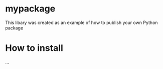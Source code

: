 # mypackage
This libary was created as an example of how to publish your own Python package

# How to install
...